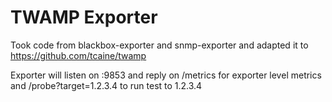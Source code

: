 # TWAMP Exporter

Took code from blackbox-exporter and snmp-exporter and adapted it to https://github.com/tcaine/twamp

Exporter will listen on :9853 and reply on /metrics for exporter level metrics and /probe?target=1.2.3.4 to run test to 1.2.3.4
